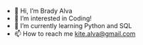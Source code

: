 - 👋 Hi, I’m Brady Alva
- 👀 I’m interested in Coding!
- 🌱 I’m currently learning Python and SQL
- 📫 How to reach me kite.alva@gmail.com

<!---
kitealva/kitealva is a ✨ special ✨ repository because its `README.md` (this file) appears on your GitHub profile.
You can click the Preview link to take a look at your changes.
--->
